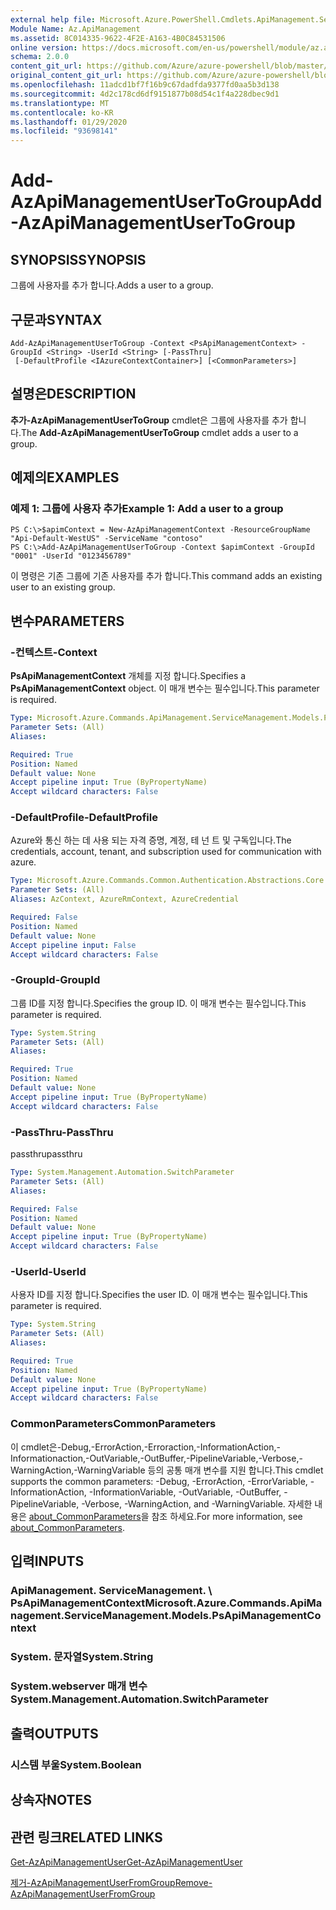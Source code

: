 ```yaml
---
external help file: Microsoft.Azure.PowerShell.Cmdlets.ApiManagement.ServiceManagement.dll-Help.xml
Module Name: Az.ApiManagement
ms.assetid: 8C014335-9622-4F2E-A163-4B0C84531506
online version: https://docs.microsoft.com/en-us/powershell/module/az.apimanagement/add-azapimanagementusertogroup
schema: 2.0.0
content_git_url: https://github.com/Azure/azure-powershell/blob/master/src/ApiManagement/ApiManagement/help/Add-AzApiManagementUserToGroup.md
original_content_git_url: https://github.com/Azure/azure-powershell/blob/master/src/ApiManagement/ApiManagement/help/Add-AzApiManagementUserToGroup.md
ms.openlocfilehash: 11adcd1bf7f16b9c67dadfda9377fd0aa5b3d138
ms.sourcegitcommit: 4d2c178cd6df9151877b08d54c1f4a228dbec9d1
ms.translationtype: MT
ms.contentlocale: ko-KR
ms.lasthandoff: 01/29/2020
ms.locfileid: "93698141"
---
```

# <span data-ttu-id="ee29d-101">Add-AzApiManagementUserToGroup</span><span class="sxs-lookup"><span data-stu-id="ee29d-101">Add-AzApiManagementUserToGroup</span></span>

## <span data-ttu-id="ee29d-102">SYNOPSIS</span><span class="sxs-lookup"><span data-stu-id="ee29d-102">SYNOPSIS</span></span>
<span data-ttu-id="ee29d-103">그룹에 사용자를 추가 합니다.</span><span class="sxs-lookup"><span data-stu-id="ee29d-103">Adds a user to a group.</span></span>

## <span data-ttu-id="ee29d-104">구문과</span><span class="sxs-lookup"><span data-stu-id="ee29d-104">SYNTAX</span></span>

```
Add-AzApiManagementUserToGroup -Context <PsApiManagementContext> -GroupId <String> -UserId <String> [-PassThru]
 [-DefaultProfile <IAzureContextContainer>] [<CommonParameters>]
```

## <span data-ttu-id="ee29d-105">설명은</span><span class="sxs-lookup"><span data-stu-id="ee29d-105">DESCRIPTION</span></span>
<span data-ttu-id="ee29d-106">**추가-AzApiManagementUserToGroup** cmdlet은 그룹에 사용자를 추가 합니다.</span><span class="sxs-lookup"><span data-stu-id="ee29d-106">The **Add-AzApiManagementUserToGroup** cmdlet adds a user to a group.</span></span>

## <span data-ttu-id="ee29d-107">예제의</span><span class="sxs-lookup"><span data-stu-id="ee29d-107">EXAMPLES</span></span>

### <span data-ttu-id="ee29d-108">예제 1: 그룹에 사용자 추가</span><span class="sxs-lookup"><span data-stu-id="ee29d-108">Example 1: Add a user to a group</span></span>
```
PS C:\>$apimContext = New-AzApiManagementContext -ResourceGroupName "Api-Default-WestUS" -ServiceName "contoso"
PS C:\>Add-AzApiManagementUserToGroup -Context $apimContext -GroupId "0001" -UserId "0123456789"
```

<span data-ttu-id="ee29d-109">이 명령은 기존 그룹에 기존 사용자를 추가 합니다.</span><span class="sxs-lookup"><span data-stu-id="ee29d-109">This command adds an existing user to an existing group.</span></span>

## <span data-ttu-id="ee29d-110">변수</span><span class="sxs-lookup"><span data-stu-id="ee29d-110">PARAMETERS</span></span>

### <span data-ttu-id="ee29d-111">-컨텍스트</span><span class="sxs-lookup"><span data-stu-id="ee29d-111">-Context</span></span>
<span data-ttu-id="ee29d-112">**PsApiManagementContext** 개체를 지정 합니다.</span><span class="sxs-lookup"><span data-stu-id="ee29d-112">Specifies a **PsApiManagementContext** object.</span></span>
<span data-ttu-id="ee29d-113">이 매개 변수는 필수입니다.</span><span class="sxs-lookup"><span data-stu-id="ee29d-113">This parameter is required.</span></span>

```yaml
Type: Microsoft.Azure.Commands.ApiManagement.ServiceManagement.Models.PsApiManagementContext
Parameter Sets: (All)
Aliases:

Required: True
Position: Named
Default value: None
Accept pipeline input: True (ByPropertyName)
Accept wildcard characters: False
```

### <span data-ttu-id="ee29d-114">-DefaultProfile</span><span class="sxs-lookup"><span data-stu-id="ee29d-114">-DefaultProfile</span></span>
<span data-ttu-id="ee29d-115">Azure와 통신 하는 데 사용 되는 자격 증명, 계정, 테 넌 트 및 구독입니다.</span><span class="sxs-lookup"><span data-stu-id="ee29d-115">The credentials, account, tenant, and subscription used for communication with azure.</span></span>

```yaml
Type: Microsoft.Azure.Commands.Common.Authentication.Abstractions.Core.IAzureContextContainer
Parameter Sets: (All)
Aliases: AzContext, AzureRmContext, AzureCredential

Required: False
Position: Named
Default value: None
Accept pipeline input: False
Accept wildcard characters: False
```

### <span data-ttu-id="ee29d-116">-GroupId</span><span class="sxs-lookup"><span data-stu-id="ee29d-116">-GroupId</span></span>
<span data-ttu-id="ee29d-117">그룹 ID를 지정 합니다.</span><span class="sxs-lookup"><span data-stu-id="ee29d-117">Specifies the group ID.</span></span>
<span data-ttu-id="ee29d-118">이 매개 변수는 필수입니다.</span><span class="sxs-lookup"><span data-stu-id="ee29d-118">This parameter is required.</span></span>

```yaml
Type: System.String
Parameter Sets: (All)
Aliases:

Required: True
Position: Named
Default value: None
Accept pipeline input: True (ByPropertyName)
Accept wildcard characters: False
```

### <span data-ttu-id="ee29d-119">-PassThru</span><span class="sxs-lookup"><span data-stu-id="ee29d-119">-PassThru</span></span>
<span data-ttu-id="ee29d-120">passthru</span><span class="sxs-lookup"><span data-stu-id="ee29d-120">passthru</span></span>

```yaml
Type: System.Management.Automation.SwitchParameter
Parameter Sets: (All)
Aliases:

Required: False
Position: Named
Default value: None
Accept pipeline input: True (ByPropertyName)
Accept wildcard characters: False
```

### <span data-ttu-id="ee29d-121">-UserId</span><span class="sxs-lookup"><span data-stu-id="ee29d-121">-UserId</span></span>
<span data-ttu-id="ee29d-122">사용자 ID를 지정 합니다.</span><span class="sxs-lookup"><span data-stu-id="ee29d-122">Specifies the user ID.</span></span>
<span data-ttu-id="ee29d-123">이 매개 변수는 필수입니다.</span><span class="sxs-lookup"><span data-stu-id="ee29d-123">This parameter is required.</span></span>

```yaml
Type: System.String
Parameter Sets: (All)
Aliases:

Required: True
Position: Named
Default value: None
Accept pipeline input: True (ByPropertyName)
Accept wildcard characters: False
```

### <span data-ttu-id="ee29d-124">CommonParameters</span><span class="sxs-lookup"><span data-stu-id="ee29d-124">CommonParameters</span></span>
<span data-ttu-id="ee29d-125">이 cmdlet은-Debug,-ErrorAction,-Erroraction,-InformationAction,-Informationaction,-OutVariable,-OutBuffer,-PipelineVariable,-Verbose,-WarningAction,-WarningVariable 등의 공통 매개 변수를 지원 합니다.</span><span class="sxs-lookup"><span data-stu-id="ee29d-125">This cmdlet supports the common parameters: -Debug, -ErrorAction, -ErrorVariable, -InformationAction, -InformationVariable, -OutVariable, -OutBuffer, -PipelineVariable, -Verbose, -WarningAction, and -WarningVariable.</span></span> <span data-ttu-id="ee29d-126">자세한 내용은 [about_CommonParameters](https://go.microsoft.com/fwlink/?LinkID=113216)을 참조 하세요.</span><span class="sxs-lookup"><span data-stu-id="ee29d-126">For more information, see [about_CommonParameters](https://go.microsoft.com/fwlink/?LinkID=113216).</span></span>

## <span data-ttu-id="ee29d-127">입력</span><span class="sxs-lookup"><span data-stu-id="ee29d-127">INPUTS</span></span>

### <span data-ttu-id="ee29d-128">ApiManagement. ServiceManagement. \ PsApiManagementContext</span><span class="sxs-lookup"><span data-stu-id="ee29d-128">Microsoft.Azure.Commands.ApiManagement.ServiceManagement.Models.PsApiManagementContext</span></span>

### <span data-ttu-id="ee29d-129">System. 문자열</span><span class="sxs-lookup"><span data-stu-id="ee29d-129">System.String</span></span>

### <span data-ttu-id="ee29d-130">System.webserver 매개 변수</span><span class="sxs-lookup"><span data-stu-id="ee29d-130">System.Management.Automation.SwitchParameter</span></span>

## <span data-ttu-id="ee29d-131">출력</span><span class="sxs-lookup"><span data-stu-id="ee29d-131">OUTPUTS</span></span>

### <span data-ttu-id="ee29d-132">시스템 부울</span><span class="sxs-lookup"><span data-stu-id="ee29d-132">System.Boolean</span></span>

## <span data-ttu-id="ee29d-133">상속자</span><span class="sxs-lookup"><span data-stu-id="ee29d-133">NOTES</span></span>

## <span data-ttu-id="ee29d-134">관련 링크</span><span class="sxs-lookup"><span data-stu-id="ee29d-134">RELATED LINKS</span></span>

[<span data-ttu-id="ee29d-135">Get-AzApiManagementUser</span><span class="sxs-lookup"><span data-stu-id="ee29d-135">Get-AzApiManagementUser</span></span>](./Get-AzApiManagementUser.md)

[<span data-ttu-id="ee29d-136">제거-AzApiManagementUserFromGroup</span><span class="sxs-lookup"><span data-stu-id="ee29d-136">Remove-AzApiManagementUserFromGroup</span></span>](./Remove-AzApiManagementUserFromGroup.md)


